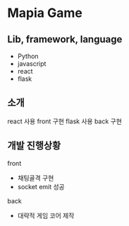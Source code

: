 Mapia Game
================
Lib, framework, language
----------------
- Python
- javascript
- react
- flask

소개
-----------------
react 사용 front 구현
flask 사용 back 구현

개발 진행상황
-----------------
front
- 채팅골격 구현
- socket emit 성공

back
- 대략적 게임 코어 제작
